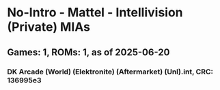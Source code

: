 # No-Intro - Mattel - Intellivision (Private) MIAs
## Games: 1, ROMs: 1, as of 2025-06-20

### DK Arcade (World) (Elektronite) (Aftermarket) (Unl).int, CRC: 136995e3
